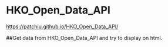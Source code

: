 # HKO_Open_Data_API
<https://patchiu.github.io/HKO_Open_Data_API/>

##Get data from HKO_Open_Data_API and try to display on html.

